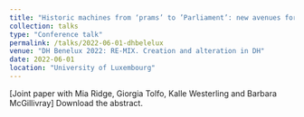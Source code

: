```yaml
---
title: "Historic machines from ‘prams’ to ’Parliament’: new avenues for collaborative linguistic research"
collection: talks
type: "Conference talk"
permalink: /talks/2022-06-01-dhbelelux
venue: "DH Benelux 2022: RE-MIX. Creation and alteration in DH"
date: 2022-06-01
location: "University of Luxembourg"
---
```

[Joint paper with Mia Ridge, Giorgia Tolfo, Kalle Westerling and Barbara McGillivray]
<a href="/images/LwM_DHBenelux_abstract.pdf"><i class="fas fa-file-pdf"></i></a> Download the abstract.

